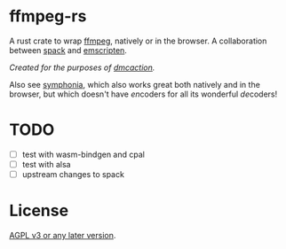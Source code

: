 ffmpeg-rs
=========

A rust crate to wrap [ffmpeg](https://ffmpeg.org/documentation.html), natively or in the browser. A collaboration between [spack](https://github.com/spack/spack) and [emscripten](https://emscripten.org/docs/getting_started/Tutorial.html).

*Created for the purposes of [dmcaction](https://github.com/cosmicexplorer/dmcaction).*

Also see [symphonia](https://docs.rs/symphonia/latest/symphonia/), which also works great both natively and in the browser, but which doesn't have *en*coders for all its wonderful *de*coders!

# TODO
- [ ] test with wasm-bindgen and cpal
- [ ] test with alsa
- [ ] upstream changes to spack

# License
[AGPL v3 or any later version](./LICENSE).
